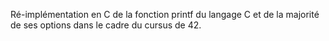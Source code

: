 Ré-implémentation en C de la fonction printf du langage C et de la majorité de ses options dans le cadre du cursus de 42.
